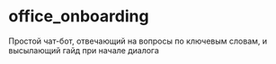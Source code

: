# office_onboarding
Простой чат-бот, отвечающий на вопросы по ключевым словам, и высылающий гайд при начале диалога
